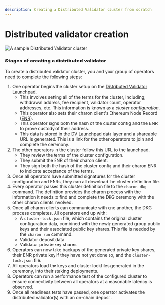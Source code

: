 ```yaml
---
description: Creating a Distributed Validator cluster from scratch
---
```


# Distributed validator creation

![A sample Distributed Validator cluster](/img/ObolCluster.png)

### Stages of creating a distributed validator

To create a distributed validator cluster, you and your group of operators need to complete the following steps:

1. One operator begins the cluster setup on the [Distributed Validator Launchpad](../dvk/02_distributed_validator_launchpad.md).
    - This involves setting all of the terms for the cluster, including; withdrawal address, fee recipient, validator count, operator addresses, etc. This information is known as a *cluster configuration*.
    - This operator also sets their charon client's Ethereum Node Record ([ENR](../int/faq/errors.md#what-is-an-enr)).
    - This operator signs both the hash of the cluster config and the ENR to prove custody of their address.
    - This data is stored in the DV Launchpad data layer and a shareable URL is generated. This is a link for the other operators to join and complete the ceremony.
2.  The other operators in the cluster follow this URL to the launchpad.
    - They review the terms of the cluster configuration.
    - They submit the ENR of their charon client.
    - They sign both the hash of the cluster config and their charon ENR to indicate acceptance of the terms.
3. Once all operators have submitted signatures for the cluster configuration and ENRs, they can all download the cluster definition file. 
4. Every operator passes this cluster definition file to the `charon dkg` command. The definition provides the charon process with the information it needs to find and complete the DKG ceremony with the other charon clients involved. 
5. Once all charon clients can communicate with one another, the DKG process completes. All operators end up with:
    - A `cluster-lock.json` file, which contains the original cluster configuration data, combined with the newly generated group public keys and their associated public key shares. This file is needed by the `charon run` command. 
    - Validator deposit data
    - Validator private key shares 
6. Operators can now take backups of the generated private key shares, their ENR private key if they have not yet done so, and the `cluster-lock.json` file. 
7. All operators load the keys and cluster lockfiles generated in the ceremony, into their staking deployments.
8. Operators can run a performance test of the configured cluster to ensure connectivity between all operators at a reasonable latency is observed.
9. Once all readiness tests have passed, one operator activates the distributed validator(s) with an on-chain deposit.
